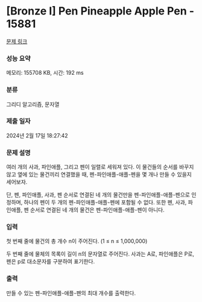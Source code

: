 # [Bronze I] Pen Pineapple Apple Pen - 15881 

[문제 링크](https://www.acmicpc.net/problem/15881) 

### 성능 요약

메모리: 155708 KB, 시간: 192 ms

### 분류

그리디 알고리즘, 문자열

### 제출 일자

2024년 2월 17일 18:27:42

### 문제 설명

<p>여러 개의 사과, 파인애플, 그리고 펜이 일렬로 세워져 있다. 이 물건들의 순서를 바꾸지 않고 옆에 있는 물건끼리 연결했을 때, 펜-파인애플-애플-펜을 몇 개나 만들 수 있을지 세어보자.</p>

<p>단, 펜, 파인애플, 사과, 펜 순서로 연결된 네 개의 물건만을 펜-파인애플-애플-펜으로 인정하며, 하나의 펜이 두 개의 펜-파인애플-애플-펜에 포함될 수 없다. 또한 펜, 사과, 파인애플, 펜 순서로 연결된 네 개의 물건은 펜-파인애플-애플-펜이 아니다.</p>

### 입력 

 <p>첫 번째 줄에 물건의 총 개수 n이 주어진다. (1 ≤ n ≤ 1,000,000)</p>

<p>두 번째 줄에 물체의 목록이 길이 n의 문자열로 주어진다. 사과는 A로, 파인애플은 P로, 펜은 p로 대소문자를 구분하여 표기한다.</p>

### 출력 

 <p>만들 수 있는 펜-파인애플-애플-펜의 최대 개수를 출력한다.</p>

